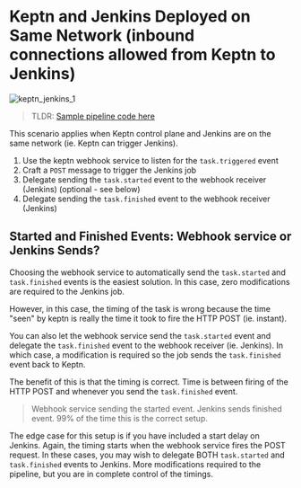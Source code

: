 # Keptn and Jenkins Deployed on Same Network (inbound connections allowed from Keptn to Jenkins)

![keptn_jenkins_1](https://user-images.githubusercontent.com/26523841/171759371-9aab309b-7526-4ace-8030-dda23a4ec875.png)

> TLDR: [Sample pipeline code here](Jenkinsfile.sample)

This scenario applies when Keptn control plane and Jenkins are on the same network (ie. Keptn can trigger Jenkins).

1. Use the keptn webhook service to listen for the `task.triggered` event
1. Craft a `POST` message to trigger the Jenkins job
1. Delegate sending the `task.started` event to the webhook receiver (Jenkins) (optional - see below)
1. Delegate sending the `task.finished` event to the webhook receiver (Jenkins)

## Started and Finished Events: Webhook service or Jenkins Sends?

Choosing the webhook service to automatically send the `task.started` and `task.finished` events is the easiest solution. In this case, zero modifications are required to the Jenkins job.

However, in this case, the timing of the task is wrong because the time "seen" by keptn is really the time it took to fire the HTTP POST (ie. instant).

You can also let the webhook service send the `task.started` event and delegate the `task.finished` event to the webhook receiver (ie. Jenkins). In which case, a modification is required so the job sends the `task.finished` event back to Keptn.

The benefit of this is that the timing is correct. Time is between firing of the HTTP POST and whenever you send the `task.finished` event.

> Webhook service sending the started event. Jenkins sends finished event. 99% of the time this is the correct setup.

The edge case for this setup is if you have included a start delay on Jenkins. Again, the timing starts when the webhook service fires the POST request. In these cases, you may wish to delegate BOTH `task.started` and `task.finished` events to Jenkins. More modifications required to the pipeline, but you are in complete control of the timings.
